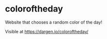# coloroftheday

Website that chooses a random color of the day!  

Visible at https://dargen.io/coloroftheday/  